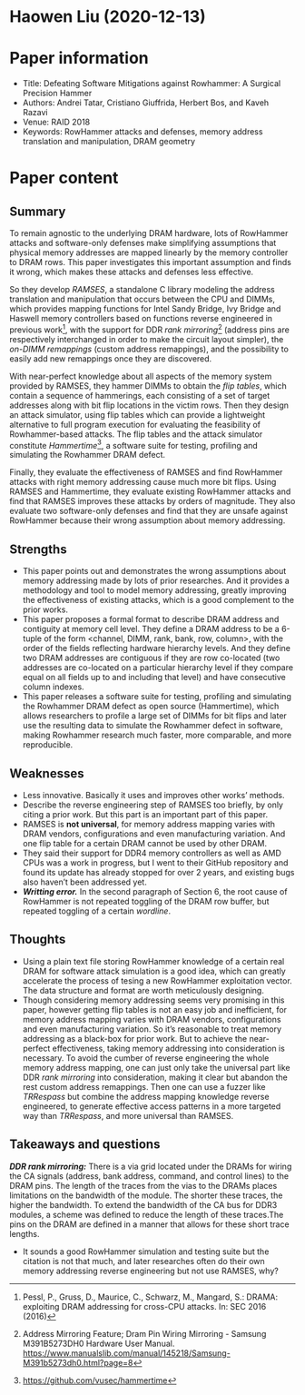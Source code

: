 # Haowen Liu (2020-12-13)

# Paper information

- Title: Defeating Software Mitigations against Rowhammer: A Surgical Precision Hammer
- Authors: Andrei Tatar, Cristiano Giuffrida, Herbert Bos, and Kaveh Razavi
- Venue: RAID 2018
- Keywords: RowHammer attacks and defenses, memory address translation and manipulation, DRAM geometry

# Paper content

## Summary

To remain agnostic to the underlying DRAM hardware, lots of RowHammer attacks and software-only defenses make simplifying assumptions that physical memory addresses are mapped linearly by the memory controller to DRAM rows. This paper investigates this important assumption and finds it wrong, which makes these attacks and defenses less effective. 

So they develop *RAMSES*, a standalone C library modeling the address translation and manipulation that occurs between the CPU and DIMMs, which provides mapping functions for Intel Sandy Bridge, Ivy Bridge and Haswell memory controllers based on functions reverse engineered in previous work[^1], with the support for DDR *rank mirroring*[^2] (address pins are respectively interchanged in order to make the circuit layout simpler), the *on-DIMM remappings* (custom address remappings), and the possibility to easily add new remappings once they are discovered.

With near-perfect knowledge about all aspects of the memory system provided by RAMSES, they hammer DIMMs to obtain the *flip tables*, which contain a sequence of hammerings, each consisting of a set of target addresses along with bit flip locations in the victim rows. Then they design an attack simulator, using flip tables which can provide a lightweight alternative to full program execution for evaluating the feasibility of Rowhammer-based attacks. The flip tables and the attack simulator constitute *Hammertime*[^3], a software suite for testing, profiling and simulating the Rowhammer DRAM defect.

Finally, they evaluate the effectiveness of RAMSES and find RowHammer attacks with right memory addressing cause much more bit flips. Using RAMSES and Hammertime, they evaluate existing RowHammer attacks and find that RAMSES improves these attacks by orders of magnitude. They also evaluate two software-only defenses and find that they are unsafe against RowHammer because their wrong assumption about memory addressing.


## Strengths

- This paper points out and demonstrates the wrong assumptions about memory addressing made by lots of prior researches. And it provides a methodology and tool to model memory addressing, greatly improving the effectiveness of existing attacks, which is a good complement to the prior works.
- This paper proposes a formal format to describe DRAM address and contiguity at memory cell level. They define a DRAM address to be a 6-tuple of the form <channel, DIMM, rank, bank, row, column>, with the order of the fields reflecting hardware hierarchy levels. And they define two DRAM addresses are contiguous if they are row co-located (two addresses are co-located on a particular hierarchy level if they compare equal on all fields up to and including that level) and have consecutive column indexes.
- This paper releases a software suite for testing, profiling and simulating the Rowhammer DRAM defect as open source (Hammertime), which allows researchers to profile a large set of DIMMs for bit flips and later use the resulting data to simulate the Rowhammer defect in software, making Rowhammer research much faster, more comparable, and more reproducible.

## Weaknesses

- Less innovative. Basically it uses and improves other works’ methods.
- Describe the reverse engineering step of RAMSES too briefly, by only citing a prior work. But this part is an important part of this paper.
- RAMSES is **not universal**, for memory address mapping varies with DRAM vendors, configurations and even manufacturing variation. And one flip table for a certain DRAM cannot be used by other DRAM.
- They said their support for DDR4 memory controllers as well as AMD CPUs was a work in progress, but I went to their GitHub repository and found its update has already stopped for over 2 years, and existing bugs also haven’t been addressed yet.
- ***Writting error.*** In the second paragraph of Section 6, the root cause of RowHammer is not repeated toggling of the DRAM row buffer, but repeated toggling of a certain *wordline*.

## Thoughts
- Using a plain text file storing RowHammer knowledge of a certain real DRAM for software attack simulation is a good idea, which can greatly accelerate the process of tesing a new RowHammer exploitation vector. The data structure and format are worth meticulously designing.
- Though considering memory addressing seems very promising in this paper, however getting flip tables is not an easy job and inefficient, for memory address mapping varies with DRAM vendors, configurations and even manufacturing variation. So it’s reasonable to treat memory addressing as a black-box for prior work. But to achieve the near-perfect effectiveness, taking memory addressing into consideration is necessary. To avoid the cumber of reverse engineering the whole memory address mapping, one can just only take the universal part like DDR *rank mirroring* into consideration, making it clear but abandon the rest custom address remappings. Then one can use a fuzzer like *TRRespass* but combine the address mapping knowledge reverse engineered, to generate effective access patterns in a more targeted way than *TRRespass*, and more universal than RAMSES.

## Takeaways and questions

***DDR rank mirroring:*** There is a via grid located under the DRAMs for wiring the CA signals (address, bank address, command, and control lines) to the DRAM pins. The length of the traces from the vias to the DRAMs places limitations on the bandwidth of the module. The shorter these traces, the higher the bandwidth. To extend the bandwidth of the CA bus for DDR3 modules, a scheme was defined to reduce the length of these traces.The pins on the DRAM are defined in a manner that allows for these short trace lengths.

- It sounds a good RowHammer simulation and testing suite but the citation is not that much, and later researches often do their own memory addressing reverse engineering but not use RAMSES, why?



[^1]: Pessl, P., Gruss, D., Maurice, C., Schwarz, M., Mangard, S.: DRAMA: exploiting DRAM addressing for cross-CPU attacks. In: SEC 2016 (2016)
[^2]: Address Mirroring Feature; Dram Pin Wiring Mirroring - Samsung M391B5273DH0 Hardware User Manual. https://www.manualslib.com/manual/145218/Samsung-M391b5273dh0.html?page=8
[^3]: https://github.com/vusec/hammertime